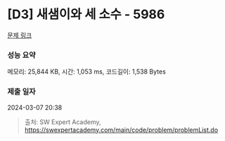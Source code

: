 # [D3] 새샘이와 세 소수 - 5986 

[문제 링크](https://swexpertacademy.com/main/code/problem/problemDetail.do?contestProbId=AWaJ3q8qV-4DFAUQ) 

### 성능 요약

메모리: 25,844 KB, 시간: 1,053 ms, 코드길이: 1,538 Bytes

### 제출 일자

2024-03-07 20:38



> 출처: SW Expert Academy, https://swexpertacademy.com/main/code/problem/problemList.do